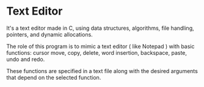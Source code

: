# Text Editor
It's a text editor made in C, using data structures, algorithms, file handling, pointers, and dynamic allocations. 

The role of this program is to mimic a text editor ( like Notepad ) with basic functions: cursor move, copy, delete, word insertion, backspace, paste, undo and redo. 

These functions are specified in a text file along with the desired arguments that depend on the selected function.
